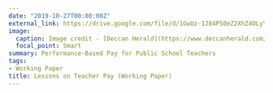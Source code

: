 ```yaml
---
date: "2019-10-27T00:00:00Z"
external_link: https://drive.google.com/file/d/1GwUz-1J84PS0eZ2XhZ4OLyYcfeZYGqDL/view?usp=sharing
image:
  caption: Image credit - [Deccan Herald](https://www.deccanherald.com/national/govt-schools-running-short-of-over-2-lakh-teachers-781079.html)
  focal_point: Smart
summary: Performance-Based Pay for Public School Teachers
tags:
- Working Paper
title: Lessons on Teacher Pay (Working Paper)
---
```

